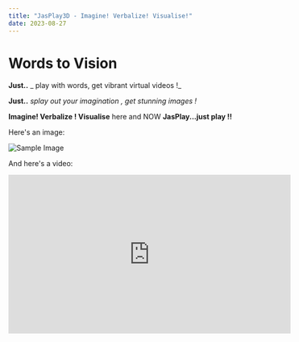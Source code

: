 ```yaml
---
title: "JasPlay3D - Imagine! Verbalize! Visualise!"
date: 2023-08-27
---
```


# Words to Vision

**Just..**
_  play with words, get
  vibrant virtual  videos !_
  
**Just..** 
_splay out your imagination , get
stunning images !_

**Imagine! Verbalize ! Visualise**
here and NOW
**JasPlay...just play !!**

Here's an image:

![Sample Image](/images/sample-image.jpg)

And here's a video:

<iframe width="560" height="315" src="https://www.youtube.com/embed/lOYBVGCj2ss?si=pnZYRwnqwN13ArNt" title="YouTube video player" frameborder="0" allow="accelerometer; autoplay; clipboard-write; encrypted-media; gyroscope; picture-in-picture; web-share" allowfullscreen></iframe>
